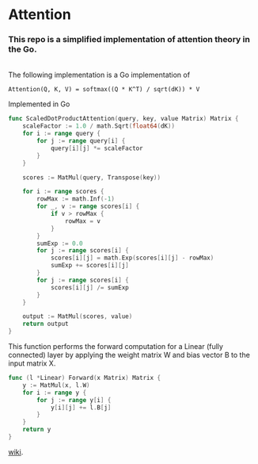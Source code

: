 # Attention

### This repo is a simplified implementation of attention theory in the Go.
<br />
The following implementation is a Go implementation of

```
Attention(Q, K, V) = softmax((Q * K^T) / sqrt(dK)) * V
```

Implemented in Go

```go
func ScaledDotProductAttention(query, key, value Matrix) Matrix {
	scaleFactor := 1.0 / math.Sqrt(float64(dK))
	for i := range query {
		for j := range query[i] {
			query[i][j] *= scaleFactor
		}
	}

	scores := MatMul(query, Transpose(key))

	for i := range scores {
		rowMax := math.Inf(-1)
		for _, v := range scores[i] {
			if v > rowMax {
				rowMax = v
			}
		}
		sumExp := 0.0
		for j := range scores[i] {
			scores[i][j] = math.Exp(scores[i][j] - rowMax)
			sumExp += scores[i][j]
		}
		for j := range scores[i] {
			scores[i][j] /= sumExp
		}
	}

	output := MatMul(scores, value)
	return output
}
```

This function performs the forward computation for a Linear (fully connected) layer by applying the weight matrix W and bias vector B to the input matrix X.

```go
func (l *Linear) Forward(x Matrix) Matrix {
	y := MatMul(x, l.W)
	for i := range y {
		for j := range y[i] {
			y[i][j] += l.B[j]
		}
	}
	return y
}
```

[wiki](https://en.wikipedia.org/wiki/Attention_(machine_learning)).
